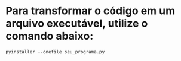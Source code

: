 # Para transformar o código em um arquivo executável, utilize o comando abaixo:
<code>pyinstaller --onefile seu_programa.py</code>